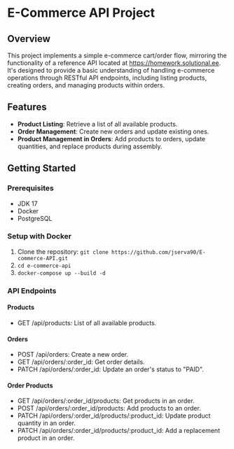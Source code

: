 # E-Commerce API Project

## Overview
This project implements a simple e-commerce cart/order flow, mirroring the functionality of a reference API located at https://homework.solutional.ee. It's designed to provide a basic understanding of handling e-commerce operations through RESTful API endpoints, including listing products, creating orders, and managing products within orders.

## Features
- **Product Listing**: Retrieve a list of all available products.
- **Order Management**: Create new orders and update existing ones.
- **Product Management in Orders**: Add products to orders, update quantities, and replace products during assembly.

## Getting Started

### Prerequisites
- JDK 17
- Docker
- PostgreSQL

### Setup with Docker
1. Clone the repository:
`git clone https://github.com/jserva90/E-commerce-API.git`
2. `cd e-commerce-api`
3. `docker-compose up --build -d`

### API Endpoints
#### Products
- GET /api/products: List of all available products.
#### Orders
- POST /api/orders: Create a new order.
- GET /api/orders/:order_id: Get order details.
- PATCH /api/orders/:order_id: Update an order's status to "PAID".
#### Order Products
- GET /api/orders/:order_id/products: Get products in an order.
- POST /api/orders/:order_id/products: Add products to an order.
- PATCH /api/orders/:order_id/products/:product_id: Update product quantity in an order.
- PATCH /api/orders/:order_id/products/:product_id: Add a replacement product in an order.